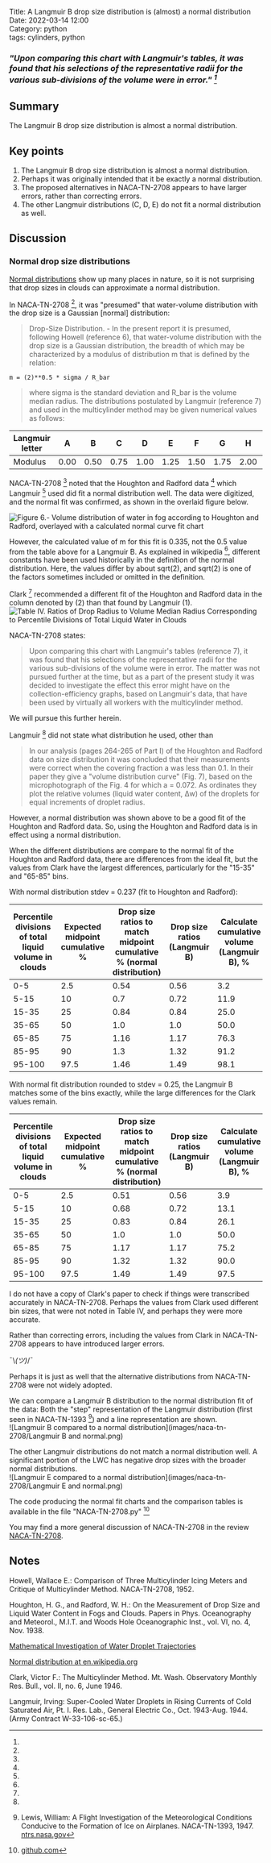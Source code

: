 Title: A Langmuir B drop size distribution is (almost) a normal distribution   
Date: 2022-03-14 12:00  
Category: python  
tags: cylinders, python  

### _"Upon comparing this chart with Langmuir's tables, it was found that his selections of the representative radii for the various sub-divisions of the volume were in error." [^1]_  

## Summary  

The Langmuir B drop size distribution is almost a normal distribution.

## Key points  

1. The Langmuir B drop size distribution is almost a normal distribution.  
2. Perhaps it was originally intended that it be exactly a normal distribution.
3. The proposed alternatives in NACA-TN-2708 appears to have larger errors, rather than correcting errors.
4. The other Langmuir distributions (C, D, E) do not fit a normal distribution as well.

## Discussion

### Normal drop size distributions

[Normal distributions](https://en.wikipedia.org/wiki/Normal_distribution) show up many places in nature, 
so it is not surprising that drop sizes in clouds can approximate a normal distribution.  

In NACA-TN-2708 [^1], it was "presumed" that water-volume distribution with the
drop size is a Gaussian [normal] distribution:

> Drop-Size Distribution. - In the present report it is presumed,
following Howell (reference 6), that water-volume distribution with the
drop size is a Gaussian distribution, the breadth of which may be characterized 
by a modulus of distribution m that is defined by the relation:  

    m = (2)**0.5 * sigma / R_bar  

> where sigma is the standard deviation and R_bar is the volume median radius.
The distributions postulated by Langmuir (reference 7) and used in the
multicylinder method may be given numerical values as follows:

|Langmuir letter |A   |B   |C   |D   |E   |F   |G   |H   |J  |
|----------------|----|----|----|----|----|----|----|----|---|
|Modulus         |0.00|0.50|0.75|1.00|1.25|1.50|1.75|2.00|2.5|

NACA-TN-2708 [^1] noted that the Houghton and Radford data [^2] which Langmuir [^3] used did fit a normal distribution well. 
The data were digitized, and the normal fit was confirmed, as shown in the overlaid figure below.

![Figure 6.- Volume distribution of water in fog according to Houghton and Radford, overlayed with a calculated normal curve fit chart](images/naca-tn-2708/NACA-TN-2708_overlay.png)

However, the calculated value of m for this fit is 0.335, not the 0.5 value from the table above for a Langmuir B. 
As explained in wikipedia [^4], different constants have been used historically in the definition of the normal distribution. 
Here, the values differ by about sqrt(2), and sqrt(2) is one of the factors sometimes included or omitted in the definition. 

Clark [^5] recommended a different fit of the Houghton and Radford data in the column denoted by (2) than that found by Langmuir (1).  
![Table IV. Ratios of Drop Radius to Volume Median Radius Corresponding to Percentile Divisions of Total Liquid Water in Clouds](images/naca-tn-2708/table_iv_corrected_distrbutions.png) 

NACA-TN-2708 states:
> Upon
comparing this chart with Langmuir's tables (reference 7), it was found
that his selections of the representative radii for the various sub-divisions 
of the volume were in error. The matter was not pursued further at the time, 
but as a part of the present study it was decided to
investigate the effect this error might have on the collection-efficiency
graphs, based on Langmuir's data, that have been used by virtually all
workers with the multicylinder method.

We will pursue this further herein. 

Langmuir [^6] did not state what distribution he used, other than 

> In our analysis (pages 264-265 of Part I) of the Houghton and Radford data
on size distribution it was concluded that their measurements were correct
when the covering fraction a was less than 0.1. In their paper they give a "volume
distribution curve" (Fig. 7), based on the microphotograph of the Fig. 4 for
which a = 0.072. As ordinates they plot the relative volumes (liquid water
content, Δw) of the droplets for equal increments of droplet radius.

However, a normal distribution was shown above to be a good fit of the Houghton and Radford data. 
So, using the Houghton and Radford data is in effect using a normal distribution. 

When the different distributions are compare to the normal fit of the Houghton and Radford data, 
there are differences from the ideal fit, but the values from Clark have the largest differences, 
particularly for the "15-35" and "65-85" bins. 

With normal distribution stdev = 0.237 (fit to Houghton and Radford):

| Percentile divisions of total liquid volume in clouds | Expected midpoint cumulative % | Drop size ratios to match midpoint cumulative % (normal distribution) | Drop size ratios (Langmuir B) | Calculate cumulative volume (Langmuir B), % | Drop size ratios (Clark) | Calculate cumulative volume (Clark), % |
|-------------------------------------------------------|--------------------------------|-----------------------------------------------------------------------|-------------------------------|---------------------------------------------|--------------------------|----------------------------------------|
| 0-5                                                   | 2.5                            | 0.54                                                                  | 0.56                          | 3.2                                         | 0.53                     | 2.4                                    |
| 5-15                                                  | 10                             | 0.7                                                                   | 0.72                          | 11.9                                        | 0.69                     | 9.5                                    |
| 15-35                                                 | 25                             | 0.84                                                                  | 0.84                          | 25.0                                        | 0.91                     | 35.2                                   |
| 35-65                                                 | 50                             | 1.0                                                                   | 1.0                           | 50.0                                        | 1.0                      | 50.0                                   |
| 65-85                                                 | 75                             | 1.16                                                                  | 1.17                          | 76.3                                        | 1.09                     | 64.8                                   |
| 85-95                                                 | 90                             | 1.3                                                                   | 1.32                          | 91.2                                        | 1.31                     | 90.5                                   |
| 95-100                                                | 97.5                           | 1.46                                                                  | 1.49                          | 98.1                                        | 1.47                     | 97.6                                   |

With normal fit distribution rounded to stdev = 0.25, the Langmuir B matches some of the bins exactly, 
while the large differences for the Clark values remain.

| Percentile divisions of total liquid volume in clouds | Expected midpoint cumulative % | Drop size ratios to match midpoint cumulative % (normal distribution) | Drop size ratios (Langmuir B) | Calculate cumulative volume (Langmuir B), % | Drop size ratios (Clark) | Calculate cumulative volume (Clark), % |
|-------------------------------------------------------|--------------------------------|-----------------------------------------------------------------------|-------------------------------|---------------------------------------------|--------------------------|----------------------------------------|
| 0-5                                                   | 2.5                            | 0.51                                                                  | 0.56                          | 3.9                                         | 0.53                     | 3.0                                    |
| 5-15                                                  | 10                             | 0.68                                                                  | 0.72                          | 13.1                                        | 0.69                     | 10.7                                   |
| 15-35                                                 | 25                             | 0.83                                                                  | 0.84                          | 26.1                                        | 0.91                     | 35.9                                   |
| 35-65                                                 | 50                             | 1.0                                                                   | 1.0                           | 50.0                                        | 1.0                      | 50.0                                   |
| 65-85                                                 | 75                             | 1.17                                                                  | 1.17                          | 75.2                                        | 1.09                     | 64.1                                   |
| 85-95                                                 | 90                             | 1.32                                                                  | 1.32                          | 90.0                                        | 1.31                     | 89.3                                   |
| 95-100                                                | 97.5                           | 1.49                                                                  | 1.49                          | 97.5                                        | 1.47                     | 97.0                                   |

I do not have a copy of Clark's paper to check if things were transcribed accurately in NACA-TN-2708. 
Perhaps the values from Clark used different bin sizes, that were not noted in Table IV, 
and perhaps they were more accurate.

Rather than correcting errors, including the values from Clark in NACA-TN-2708 appears to have introduced larger errors.

¯\\_(ツ)_/¯

Perhaps it is just as well that the alternative distributions from NACA-TN-2708 were not widely adopted.

We can compare a Langmuir B distribution to the normal distribution fit of the data:
Both the "step" representation of the Langmuir distribution (first seen in NACA-TN-1393 [^7]) 
and a line representation are shown.  
![Langmuir B compared to a normal distribution](images/naca-tn-2708/Langmuir B and normal.png)

The other Langmuir distributions do not match a normal distribution well. 
A significant portion of the LWC has negative drop sizes with the broader normal distributions.  
![Langmuir E compared to a normal distribution](images/naca-tn-2708/Langmuir E and normal.png)

The code producing the normal fit charts and the comparison tables is available in the file "NACA-TN-2708.py" [^8]

You may find a more general discussion of NACA-TN-2708 in the review [NACA-TN-2708]({filename}NACA-TN-2708.md). 

## Notes  

[^1]: 
Howell, Wallace E.: Comparison of Three Multicylinder Icing Meters and Critique of Multicylinder Method. NACA-TN-2708, 1952.  
[^2]: 
Houghton, H. G., and Radford, W. H.: On the Measurement of Drop Size and Liquid Water Content in Fogs and Clouds. Papers in Phys. Oceanography and Meteorol., M.I.T. and Woods Hole Oceanographic Inst., vol. VI, no. 4, Nov. 1938.  
[^3]: 
[Mathematical Investigation of Water Droplet Trajectories]({filename}Mathematical%20Investigation%20of%20Water%20Droplet%20Trajectories.md)  
[^4]:
[Normal distribution at en.wikipedia.org](https://en.wikipedia.org/wiki/Normal_distribution#Standard_normal_distribution)  
[^5]:
Clark, Victor F.: The Multicylinder Method. Mt. Wash. Observatory Monthly Res. Bull., vol. II, no. 6, June 1946.  
[^6]:
Langmuir, Irving: Super-Cooled Water Droplets in Rising Currents of Cold Saturated Air, Pt. I. Res. Lab., General Electric Co., Oct. 1943-Aug. 1944. (Army Contract W-33-106-sc-65.)  
[^7]: Lewis, William: A Flight Investigation of the Meteorological Conditions Conducive to the Formation of Ice on Airplanes. NACA-TN-1393, 1947. [ntrs.nasa.gov](https://ntrs.nasa.gov/citations/19930082038)
[^8]: [github.com](https://github.com/icinganalysis/icinganalysis.github.io)  
